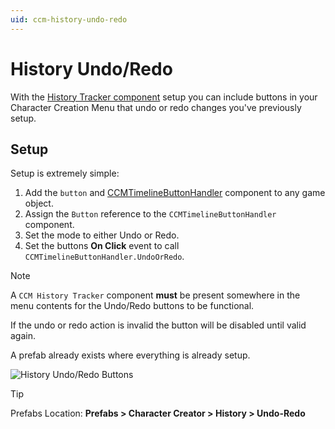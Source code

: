 ```yaml
---
uid: ccm-history-undo-redo
---
```


# History Undo/Redo

With the [History Tracker component](xref:ccm-history-tracking-system#history-tracker-component) setup you can include buttons in your Character Creation Menu that undo or redo changes you've previously setup.

## Setup

Setup is extremely simple:  
1. Add the `button` and [CCMTimelineButtonHandler](xref:BlazerTech.CharacterManagement.CharacterCreator.CCMTimelineButtonHandler) component to any game object.
2. Assign the `Button` reference to the `CCMTimelineButtonHandler` component.
3. Set the mode to either Undo or Redo.
4. Set the buttons **On Click** event to call `CCMTimelineButtonHandler.UndoOrRedo`.

> [!NOTE]
> A `CCM History Tracker` component **must** be present somewhere in the menu contents for the Undo/Redo buttons to be functional.

If the undo or redo action is invalid the button will be disabled until valid again.  

A prefab already exists where everything is already setup.

![History Undo/Redo Buttons](~/images/ccm-history/history-undo-redo-buttons.png)

> [!TIP]
> Prefabs Location: **Prefabs > Character Creator > History > Undo-Redo**